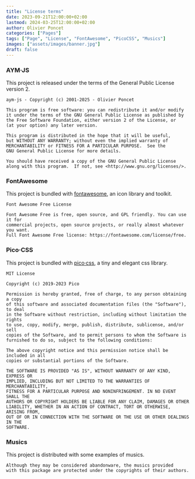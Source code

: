 ```yaml
---
title: "License terms"
date: 2023-09-21T12:00:00+02:00
lastmod: 2024-03-25T12:00:00+02:00
author: Olivier Poncet
categories: ["Pages"]
tags: ["Page", "License", "FontAwesome", "PicoCSS", "Musics"]
images: ["assets/images/banner.jpg"]
draft: false
---
```

### AYM·JS

This project is released under the terms of the General Public License version 2.

```
aym-js - Copyright (c) 2001-2025 - Olivier Poncet

This program is free software: you can redistribute it and/or modify
it under the terms of the GNU General Public License as published by
the Free Software Foundation, either version 2 of the License, or
(at your option) any later version.

This program is distributed in the hope that it will be useful,
but WITHOUT ANY WARRANTY; without even the implied warranty of
MERCHANTABILITY or FITNESS FOR A PARTICULAR PURPOSE.  See the
GNU General Public License for more details.

You should have received a copy of the GNU General Public License
along with this program.  If not, see <http://www.gnu.org/licenses/>.
```

### FontAwesome

This project is bundled with [fontawesome](https://fontawesome.com/), an icon library and toolkit.

```
Font Awesome Free License

Font Awesome Free is free, open source, and GPL friendly. You can use it for
commercial projects, open source projects, or really almost whatever you want.
Full Font Awesome Free license: https://fontawesome.com/license/free.
```

### Pico·CSS

This project is bundled with [pico·css](https://picocss.com), a tiny and elegant css library.

```
MIT License

Copyright (c) 2019-2023 Pico

Permission is hereby granted, free of charge, to any person obtaining a copy
of this software and associated documentation files (the "Software"), to deal
in the Software without restriction, including without limitation the rights
to use, copy, modify, merge, publish, distribute, sublicense, and/or sell
copies of the Software, and to permit persons to whom the Software is
furnished to do so, subject to the following conditions:

The above copyright notice and this permission notice shall be included in all
copies or substantial portions of the Software.

THE SOFTWARE IS PROVIDED "AS IS", WITHOUT WARRANTY OF ANY KIND, EXPRESS OR
IMPLIED, INCLUDING BUT NOT LIMITED TO THE WARRANTIES OF MERCHANTABILITY,
FITNESS FOR A PARTICULAR PURPOSE AND NONINFRINGEMENT. IN NO EVENT SHALL THE
AUTHORS OR COPYRIGHT HOLDERS BE LIABLE FOR ANY CLAIM, DAMAGES OR OTHER
LIABILITY, WHETHER IN AN ACTION OF CONTRACT, TORT OR OTHERWISE, ARISING FROM,
OUT OF OR IN CONNECTION WITH THE SOFTWARE OR THE USE OR OTHER DEALINGS IN THE
SOFTWARE.
```

### Musics

This project is distributed with some examples of musics.

```
Although they may be considered abandonware, the musics provided
with this package are protected under the copyrights of their authors.
```

